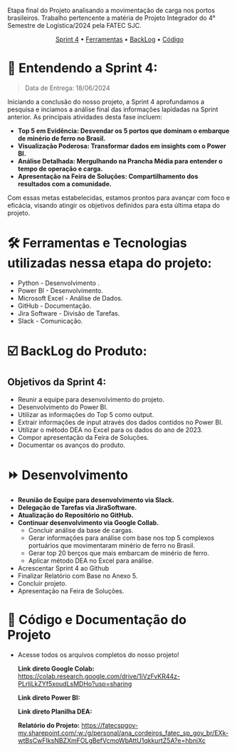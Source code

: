 Etapa final do Projeto analisando a movimentação de carga nos portos brasileiros. Trabalho pertencente a matéria de Projeto Integrador do 4° Semestre de Logística/2024 pela FATEC SJC.

 <p align="center">
     <a href="#sprint">Sprint 4</a> • 
     <a href="#ferramentas">Ferramentas</a> •
     <a href="#backlog">BackLog</a> • 
     <a href="#code">Código</a> 

<span id="sprint">

# :mag_right: Entendendo a Sprint 4:
> Data de Entrega: 18/06/2024

Iniciando a conclusão do nosso projeto, a Sprint 4 aprofundamos a pesquisa e inciamos a análise final das informações lapidadas na Sprint anterior. As principais atividades desta fase incluem:
* **Top 5 em Evidência: Desvendar os 5 portos que dominam o embarque de minério de ferro no Brasil.**
* **Visualização Poderosa: Transformar dados em insights com o Power BI.**
* **Análise Detalhada: Mergulhando na Prancha Média para entender o tempo de operação e carga.**
* **Apresentação na Feira de Soluções: Compartilhamento dos resultados com a comunidade.**

Com essas metas estabelecidas, estamos prontos para avançar com foco e eficácia, visando atingir os objetivos definidos para esta última etapa do projeto.

<span id="ferramentas">

# :hammer_and_wrench: Ferramentas e Tecnologias utilizadas nessa etapa do projeto:

* Python - Desenvolvimento .
* Power BI - Desenvolvimento.
* Microsoft Excel - Análise de Dados.
* GitHub - Documentação.
* Jira Software - Divisão de Tarefas.
* Slack - Comunicação.


<span id="backlog">

# :ballot_box_with_check: BackLog do Produto:
## Objetivos da Sprint 4:
* Reunir a equipe para desenvolvimento do projeto.
* Desenvolvimento do Power BI.
* Utilizar as informações do Top 5 como output.
* Extrair informações de input através dos dados contidos no Power BI.
* Utilizar o método DEA no Excel para os dados do ano de 2023.
* Compor apresentação da Feira de Soluções.
* Documentar os avanços do produto.

# :fast_forward: Desenvolvimento
* **Reunião de Equipe para desenvolvimento via Slack.**
* **Delegação de Tarefas via JiraSoftware.**
* **Atualização do Repositório no GitHub.**
* **Continuar desenvolvimento via Google Collab.**
  * Concluir análise da base de cargas.
  * Gerar informações para análise com base nos top 5 complexos portuários que movimentaram minério de ferro no Brasil.
  * Gerar top 20 berços que mais embarcam de minério de ferro.
  * Aplicar método DEA no Excel para análise.
* Acrescentar Sprint 4 ao Github
* Finalizar Relatório com Base no Anexo 5.
* Concluir projeto.
* Apresentação na Feira de Soluções.

<span id="code">
 
# :construction: Código e Documentação do Projeto
* Acesse todos os arquivos completos do nosso projeto!
  
  **Link direto Google Colab:** https://colab.research.google.com/drive/1iVzFvKR44z-PLrliLkZYf5xoudLsMDHo?usp=sharing
  
  **Link direto Power BI:**
  
  **Link direto Planilha DEA:**
  
  **Relatório do Projeto:** https://fatecspgov-my.sharepoint.com/:w:/g/personal/ana_cordeiros_fatec_sp_gov_br/EXk-wtBsCwFIksNBZXmFOLgBefVcmoWbAttU1qkkurtZ5A?e=hbnjXc


